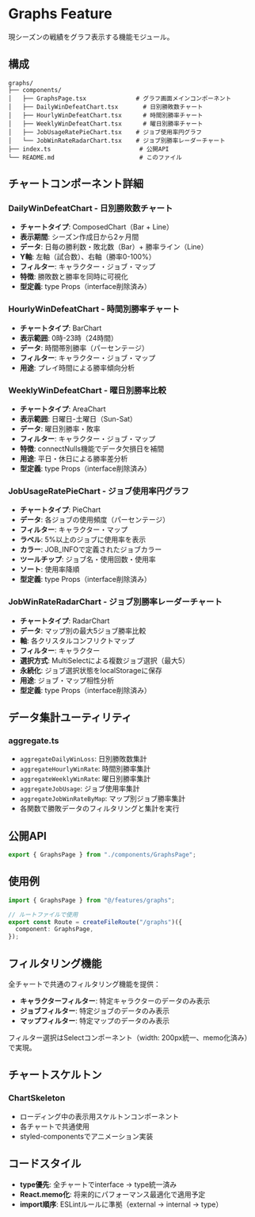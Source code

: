 # Graphs Feature

現シーズンの戦績をグラフ表示する機能モジュール。

## 構成

```
graphs/
├── components/
│   ├── GraphsPage.tsx              # グラフ画面メインコンポーネント
│   ├── DailyWinDefeatChart.tsx       # 日別勝敗数チャート
│   ├── HourlyWinDefeatChart.tsx      # 時間別勝率チャート
│   ├── WeeklyWinDefeatChart.tsx      # 曜日別勝率チャート
│   ├── JobUsageRatePieChart.tsx    # ジョブ使用率円グラフ
│   └── JobWinRateRadarChart.tsx    # ジョブ別勝率レーダーチャート
├── index.ts                         # 公開API
└── README.md                        # このファイル
```

## チャートコンポーネント詳細

### DailyWinDefeatChart - 日別勝敗数チャート

- **チャートタイプ**: ComposedChart（Bar + Line）
- **表示期間**: シーズン作成日から2ヶ月間
- **データ**: 日毎の勝利数・敗北数（Bar）+ 勝率ライン（Line）
- **Y軸**: 左軸（試合数）、右軸（勝率0-100%）
- **フィルター**: キャラクター・ジョブ・マップ
- **特徴**: 勝敗数と勝率を同時に可視化
- **型定義**: type Props（interface削除済み）

### HourlyWinDefeatChart - 時間別勝率チャート

- **チャートタイプ**: BarChart
- **表示範囲**: 0時-23時（24時間）
- **データ**: 時間帯別勝率（パーセンテージ）
- **フィルター**: キャラクター・ジョブ・マップ
- **用途**: プレイ時間による勝率傾向分析

### WeeklyWinDefeatChart - 曜日別勝率比較

- **チャートタイプ**: AreaChart
- **表示範囲**: 日曜日-土曜日（Sun-Sat）
- **データ**: 曜日別勝率・敗率
- **フィルター**: キャラクター・ジョブ・マップ
- **特徴**: connectNulls機能でデータ欠損日を補間
- **用途**: 平日・休日による勝率差分析
- **型定義**: type Props（interface削除済み）

### JobUsageRatePieChart - ジョブ使用率円グラフ

- **チャートタイプ**: PieChart
- **データ**: 各ジョブの使用頻度（パーセンテージ）
- **フィルター**: キャラクター・マップ
- **ラベル**: 5%以上のジョブに使用率を表示
- **カラー**: JOB_INFOで定義されたジョブカラー
- **ツールチップ**: ジョブ名・使用回数・使用率
- **ソート**: 使用率降順
- **型定義**: type Props（interface削除済み）

### JobWinRateRadarChart - ジョブ別勝率レーダーチャート

- **チャートタイプ**: RadarChart
- **データ**: マップ別の最大5ジョブ勝率比較
- **軸**: 各クリスタルコンフリクトマップ
- **フィルター**: キャラクター
- **選択方式**: MultiSelectによる複数ジョブ選択（最大5）
- **永続化**: ジョブ選択状態をlocalStorageに保存
- **用途**: ジョブ・マップ相性分析
- **型定義**: type Props（interface削除済み）

## データ集計ユーティリティ

### aggregate.ts

- `aggregateDailyWinLoss`: 日別勝敗数集計
- `aggregateHourlyWinRate`: 時間別勝率集計
- `aggregateWeeklyWinRate`: 曜日別勝率集計
- `aggregateJobUsage`: ジョブ使用率集計
- `aggregateJobWinRateByMap`: マップ別ジョブ勝率集計
- 各関数で勝敗データのフィルタリングと集計を実行

## 公開API

```typescript
export { GraphsPage } from "./components/GraphsPage";
```

## 使用例

```typescript
import { GraphsPage } from "@/features/graphs";

// ルートファイルで使用
export const Route = createFileRoute("/graphs")({
  component: GraphsPage,
});
```

## フィルタリング機能

全チャートで共通のフィルタリング機能を提供：

- **キャラクターフィルター**: 特定キャラクターのデータのみ表示
- **ジョブフィルター**: 特定ジョブのデータのみ表示
- **マップフィルター**: 特定マップのデータのみ表示

フィルター選択はSelectコンポーネント（width: 200px統一、memo化済み）で実現。

## チャートスケルトン

### ChartSkeleton

- ローディング中の表示用スケルトンコンポーネント
- 各チャートで共通使用
- styled-componentsでアニメーション実装

## コードスタイル

- **type優先**: 全チャートでinterface → type統一済み
- **React.memo化**: 将来的にパフォーマンス最適化で適用予定
- **import順序**: ESLintルールに準拠（external → internal → type）
